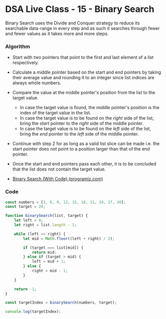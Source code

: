 # DSA Live Class - 15 - Binary Search

Binary Search uses the Divide and Conquer strategy to reduce its searchable
data-range in every step and as such it searches through fewer and fewer values
as it takes more and more steps.

### Algorithm

- Start with two pointers that point to the first and last element of a list
  respectively.
- Calculate a middle pointer based on the start and end pointers by taking their
  average value and rounding it to an integer since list indices are always
  whole numbers.
- Compare the value at the middle pointer's position from the list to the target
  value.
    - In case the target value is found, the middle pointer's position is the
      index of the target value in the list.
    - In case the target value is to be found on the *right* side of the list,
      bring the *start* pointer to the *right* side of the middle pointer.
    - In case the target value is to be found on the *left* side of the list,
      bring the *end* pointer to the *left* side of the middle pointer.
- Continue with step 2 for as long as a valid list slice can be made i.e. the
  start pointer does not point to a position larger than that of the end
  pointer.
- Once the start and end pointers pass each other, it is to be concluded that
  the list does not contain the target value.

- [Binary Search (With Code) (programiz.com)](https://www.programiz.com/dsa/binary-search)

### Code

```javascript
const numbers = [3, 6, 9, 12, 15, 18, 21, 24, 27, 30];
const target = 24;

function binarySearch(list, target) {
    let left = 0;
    let right = list.length - 1;

    while (left <= right) {
        let mid = Math.floor((left + right) / 2);

        if (target === list[mid]) {
            return mid;
        } else if (target > mid) {
            left = mid + 1;
        } else {
            right = mid - 1;
        }
    }

    return -1;
}

const targetIndex = binarySearch(numbers, target);

console.log(targetIndex);
```

